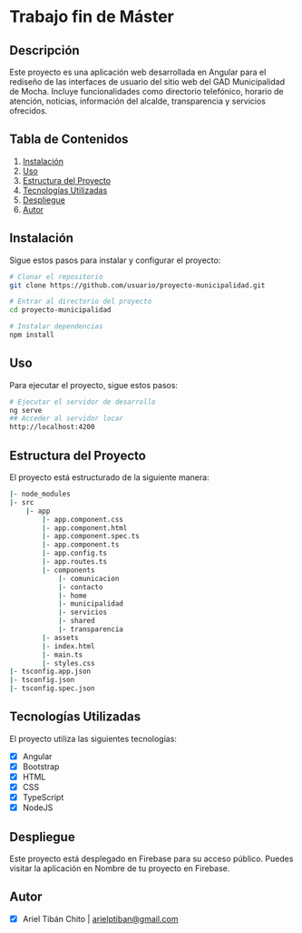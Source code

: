 # Trabajo fin de Máster

## Descripción
Este proyecto es una aplicación web desarrollada en Angular para el rediseño de las interfaces de usuario del sitio web del GAD Municipalidad de Mocha. 
Incluye funcionalidades como directorio telefónico, horario de atención, noticias, información del alcalde, transparencia y servicios ofrecidos.

## Tabla de Contenidos
1. [Instalación](#instalación)
2. [Uso](#uso)
3. [Estructura del Proyecto](#estructura-del-proyecto)
4. [Tecnologías Utilizadas](#tecnologías-utilizadas)
5. [Despliegue](#despliegue)
6. [Autor](#autor)

## Instalación
Sigue estos pasos para instalar y configurar el proyecto:

```bash
# Clonar el repositorio
git clone https://github.com/usuario/proyecto-municipalidad.git

# Entrar al directorio del proyecto
cd proyecto-municipalidad

# Instalar dependencias
npm install

```
## Uso
Para ejecutar el proyecto, sigue estos pasos:
```bash
# Ejecutar el servidor de desarrollo
ng serve
## Acceder al servidor locar
http://localhost:4200
```
## Estructura del Proyecto
El proyecto está estructurado de la siguiente manera:
```bash
|- node_modules
|- src
    |- app
        |- app.component.css
        |- app.component.html
        |- app.component.spec.ts
        |- app.component.ts
        |- app.config.ts
        |- app.routes.ts
        |- components
            |- comunicacion
            |- contacto 
            |- home
            |- municipalidad
            |- servicios
            |- shared     
            |- transparencia
        |- assets
        |- index.html
        |- main.ts
        |- styles.css
|- tsconfig.app.json
|- tsconfig.json
|- tsconfig.spec.json
```

## Tecnologías Utilizadas
El proyecto utiliza las siguientes tecnologías:
- [x] Angular
- [x] Bootstrap
- [x] HTML
- [x] CSS
- [x] TypeScript
- [x] NodeJS

## Despliegue

Este proyecto está desplegado en Firebase para su acceso público. Puedes visitar la aplicación en Nombre de tu proyecto en Firebase.

## Autor
- [x] Ariel Tibán Chito | arielptiban@gmail.com
